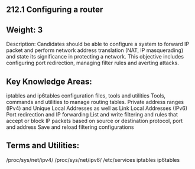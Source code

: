 ## 212.1 Configuring a router

Weight: 3
---------

Description: Candidates should be able to configure a system to forward IP packet and perform network address translation (NAT, IP masquerading) and state its significance in protecting a network. This objective includes configuring port redirection, managing filter rules and averting attacks.


Key Knowledge Areas:
--------------------

iptables and ip6tables configuration files, tools and utilities
Tools, commands and utilities to manage routing tables.
Private address ranges (IPv4) and Unique Local Addresses as well as Link Local Addresses (IPv6)
Port redirection and IP forwarding
List and write filtering and rules that accept or block IP packets based on source or destination protocol, port and address
Save and reload filtering configurations

Terms and Utilities:
--------------------

/proc/sys/net/ipv4/
/proc/sys/net/ipv6/
/etc/services
iptables
ip6tables
 
